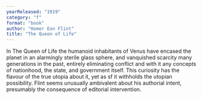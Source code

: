 ```yaml
---
yearReleased: "1919"
category: "f"
format: "book"
author: "Homer Eon Flint"
title: "The Queen of Life"
---
```

In The Queen of Life the humanoid inhabitants of Venus have encased the planet in an  alarmingly sterile glass  sphere, and vanquished scarcity many generations in the past, entirely  eliminating conflict and with it any concepts of nationhood, the state, and  government itself. This curiosity has the flavour of the true utopia about it,  yet as sf it withholds the utopian possibility. Flint seems unusually ambivalent  about his authorial intent, presumably the consequence of editorial  intervention.
 